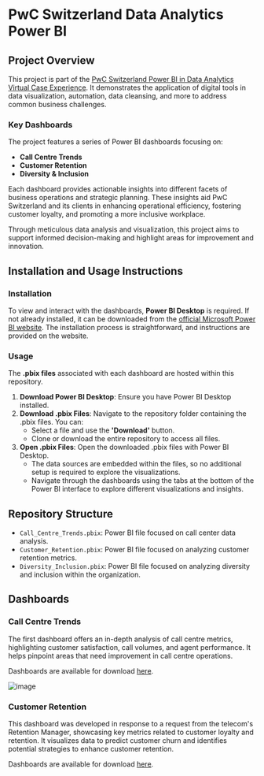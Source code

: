 # PwC Switzerland Data Analytics Power BI

## Project Overview

This project is part of the [PwC Switzerland Power BI in Data Analytics Virtual Case Experience](https://www.theforage.com/simulations/pwc-ch/power-bi-cqxg?ref=zYi2CnpbWjhcS7sAk). It demonstrates the application of digital tools in data visualization, automation, data cleansing, and more to address common business challenges.

### Key Dashboards
The project features a series of Power BI dashboards focusing on:
- **Call Centre Trends**
- **Customer Retention**
- **Diversity & Inclusion**

Each dashboard provides actionable insights into different facets of business operations and strategic planning. These insights aid PwC Switzerland and its clients in enhancing operational efficiency, fostering customer loyalty, and promoting a more inclusive workplace.

Through meticulous data analysis and visualization, this project aims to support informed decision-making and highlight areas for improvement and innovation.

## Installation and Usage Instructions

### Installation
To view and interact with the dashboards, **Power BI Desktop** is required. If not already installed, it can be downloaded from the [official Microsoft Power BI website](https://www.microsoft.com/en-us/power-platform/products/power-bi/desktop). The installation process is straightforward, and instructions are provided on the website.

### Usage
The **.pbix files** associated with each dashboard are hosted within this repository.

1. **Download Power BI Desktop**: Ensure you have Power BI Desktop installed.
2. **Download .pbix Files**: Navigate to the repository folder containing the .pbix files. You can:
   - Select a file and use the **'Download'** button.
   - Clone or download the entire repository to access all files.
3. **Open .pbix Files**: Open the downloaded .pbix files with Power BI Desktop.
   - The data sources are embedded within the files, so no additional setup is required to explore the visualizations.
   - Navigate through the dashboards using the tabs at the bottom of the Power BI interface to explore different visualizations and insights.

## Repository Structure
- `Call_Centre_Trends.pbix`: Power BI file focused on call center data analysis.
- `Customer_Retention.pbix`: Power BI file focused on analyzing customer retention metrics.
- `Diversity_Inclusion.pbix`: Power BI file focused on analyzing diversity and inclusion within the organization.

## Dashboards
### Call Centre Trends
The first dashboard offers an in-depth analysis of call centre metrics, highlighting customer satisfaction, call volumes, and agent performance. It helps pinpoint areas that need improvement in call centre operations.

Dashboards are available for download [here](https://github.com/Vasylenk0Mykhailo/PwC_Switzerland_Data_Analytics_Power_BI/tree/main/Task_1%20Call%20Centre%20Trends).

![image](https://github.com/user-attachments/assets/ae3d2642-72f7-40fc-b9f5-2abc6f878f6b)


### Customer Retention
This dashboard was developed in response to a request from the telecom's Retention Manager, showcasing key metrics related to customer loyalty and retention. It visualizes data to predict customer churn and identifies potential strategies to enhance customer retention.

Dashboards are available for download [here](https://github.com/Vasylenk0Mykhailo/PwC_Switzerland_Data_Analytics_Power_BI/tree/main/Task_2%20Customer%20Retention).



